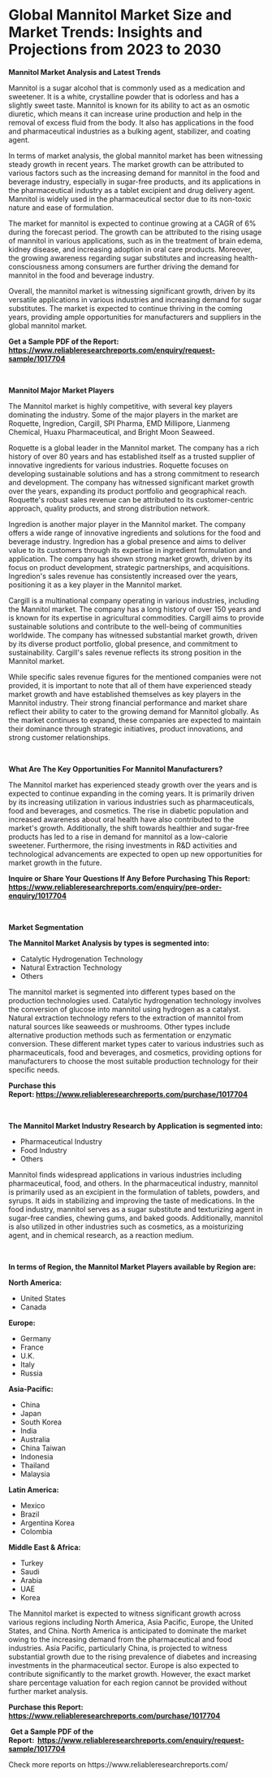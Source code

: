 <p><h1>Global Mannitol Market Size and Market Trends: Insights and Projections from 2023 to 2030</h1></p><p><strong>Mannitol Market Analysis and Latest Trends</strong></p>
<p><p>Mannitol is a sugar alcohol that is commonly used as a medication and sweetener. It is a white, crystalline powder that is odorless and has a slightly sweet taste. Mannitol is known for its ability to act as an osmotic diuretic, which means it can increase urine production and help in the removal of excess fluid from the body. It also has applications in the food and pharmaceutical industries as a bulking agent, stabilizer, and coating agent.</p><p>In terms of market analysis, the global mannitol market has been witnessing steady growth in recent years. The market growth can be attributed to various factors such as the increasing demand for mannitol in the food and beverage industry, especially in sugar-free products, and its applications in the pharmaceutical industry as a tablet excipient and drug delivery agent. Mannitol is widely used in the pharmaceutical sector due to its non-toxic nature and ease of formulation.</p><p>The market for mannitol is expected to continue growing at a CAGR of 6% during the forecast period. The growth can be attributed to the rising usage of mannitol in various applications, such as in the treatment of brain edema, kidney disease, and increasing adoption in oral care products. Moreover, the growing awareness regarding sugar substitutes and increasing health-consciousness among consumers are further driving the demand for mannitol in the food and beverage industry.</p><p>Overall, the mannitol market is witnessing significant growth, driven by its versatile applications in various industries and increasing demand for sugar substitutes. The market is expected to continue thriving in the coming years, providing ample opportunities for manufacturers and suppliers in the global mannitol market.</p></p>
<p><strong>Get a Sample PDF of the Report:&nbsp; <a href="https://www.reliableresearchreports.com/enquiry/request-sample/1017704">https://www.reliableresearchreports.com/enquiry/request-sample/1017704</a></strong></p>
<p>&nbsp;</p>
<p><strong>Mannitol Major Market Players</strong></p>
<p><p>The Mannitol market is highly competitive, with several key players dominating the industry. Some of the major players in the market are Roquette, Ingredion, Cargill, SPI Pharma, EMD Millipore, Lianmeng Chemical, Huaxu Pharmaceutical, and Bright Moon Seaweed.</p><p>Roquette is a global leader in the Mannitol market. The company has a rich history of over 80 years and has established itself as a trusted supplier of innovative ingredients for various industries. Roquette focuses on developing sustainable solutions and has a strong commitment to research and development. The company has witnessed significant market growth over the years, expanding its product portfolio and geographical reach. Roquette's robust sales revenue can be attributed to its customer-centric approach, quality products, and strong distribution network.</p><p>Ingredion is another major player in the Mannitol market. The company offers a wide range of innovative ingredients and solutions for the food and beverage industry. Ingredion has a global presence and aims to deliver value to its customers through its expertise in ingredient formulation and application. The company has shown strong market growth, driven by its focus on product development, strategic partnerships, and acquisitions. Ingredion's sales revenue has consistently increased over the years, positioning it as a key player in the Mannitol market.</p><p>Cargill is a multinational company operating in various industries, including the Mannitol market. The company has a long history of over 150 years and is known for its expertise in agricultural commodities. Cargill aims to provide sustainable solutions and contribute to the well-being of communities worldwide. The company has witnessed substantial market growth, driven by its diverse product portfolio, global presence, and commitment to sustainability. Cargill's sales revenue reflects its strong position in the Mannitol market.</p><p>While specific sales revenue figures for the mentioned companies were not provided, it is important to note that all of them have experienced steady market growth and have established themselves as key players in the Mannitol industry. Their strong financial performance and market share reflect their ability to cater to the growing demand for Mannitol globally. As the market continues to expand, these companies are expected to maintain their dominance through strategic initiatives, product innovations, and strong customer relationships.</p></p>
<p>&nbsp;</p>
<p><strong>What Are The Key Opportunities For Mannitol Manufacturers?</strong></p>
<p><p>The Mannitol market has experienced steady growth over the years and is expected to continue expanding in the coming years. It is primarily driven by its increasing utilization in various industries such as pharmaceuticals, food and beverages, and cosmetics. The rise in diabetic population and increased awareness about oral health have also contributed to the market's growth. Additionally, the shift towards healthier and sugar-free products has led to a rise in demand for mannitol as a low-calorie sweetener. Furthermore, the rising investments in R&D activities and technological advancements are expected to open up new opportunities for market growth in the future.</p></p>
<p><strong>Inquire or Share Your Questions If Any Before Purchasing This Report: <a href="https://www.reliableresearchreports.com/enquiry/pre-order-enquiry/1017704">https://www.reliableresearchreports.com/enquiry/pre-order-enquiry/1017704</a></strong></p>
<p>&nbsp;</p>
<p><strong>Market Segmentation</strong></p>
<p><strong>The Mannitol Market Analysis by types is segmented into:</strong></p>
<p><ul><li>Catalytic Hydrogenation Technology</li><li>Natural Extraction Technology</li><li>Others</li></ul></p>
<p><p>The mannitol market is segmented into different types based on the production technologies used. Catalytic hydrogenation technology involves the conversion of glucose into mannitol using hydrogen as a catalyst. Natural extraction technology refers to the extraction of mannitol from natural sources like seaweeds or mushrooms. Other types include alternative production methods such as fermentation or enzymatic conversion. These different market types cater to various industries such as pharmaceuticals, food and beverages, and cosmetics, providing options for manufacturers to choose the most suitable production technology for their specific needs.</p></p>
<p><strong>Purchase this Report:&nbsp;<a href="https://www.reliableresearchreports.com/purchase/1017704">https://www.reliableresearchreports.com/purchase/1017704</a></strong></p>
<p>&nbsp;</p>
<p><strong>The Mannitol Market Industry Research by Application is segmented into:</strong></p>
<p><ul><li>Pharmaceutical Industry</li><li>Food Industry</li><li>Others</li></ul></p>
<p><p>Mannitol finds widespread applications in various industries including pharmaceutical, food, and others. In the pharmaceutical industry, mannitol is primarily used as an excipient in the formulation of tablets, powders, and syrups. It aids in stabilizing and improving the taste of medications. In the food industry, mannitol serves as a sugar substitute and texturizing agent in sugar-free candies, chewing gums, and baked goods. Additionally, mannitol is also utilized in other industries such as cosmetics, as a moisturizing agent, and in chemical research, as a reaction medium.</p></p>
<p>&nbsp;</p>
<p><strong>In terms of Region, the Mannitol Market Players available by Region are:</strong></p>
<p>
    <p> <strong> North America: </strong>
        <ul>
            <li>United States</li>
            <li>Canada</li>
        </ul>
        </p> 
    <p> <strong> Europe: </strong>
        <ul>
            <li>Germany</li>
            <li>France</li>
            <li>U.K.</li>
            <li>Italy</li>
            <li>Russia</li>
        </ul>
        </p> 
    <p> <strong> Asia-Pacific: </strong>
        <ul>
            <li>China</li>
            <li>Japan</li>
            <li>South Korea</li>
            <li>India</li>
            <li>Australia</li>
            <li>China Taiwan</li>
            <li>Indonesia</li>
            <li>Thailand</li>
            <li>Malaysia</li>
        </ul>
        </p> 
    <p> <strong> Latin America: </strong>
        <ul>
            <li>Mexico</li>
            <li>Brazil</li>
            <li>Argentina Korea</li>
            <li>Colombia</li>
        </ul>
        </p> 
    <p> <strong> Middle East & Africa: </strong>
        <ul>
            <li>Turkey</li>
            <li>Saudi</li>
            <li>Arabia</li>
            <li>UAE</li>
            <li>Korea</li>
        </ul>
    </p>
    </p>
<p><p>The Mannitol market is expected to witness significant growth across various regions including North America, Asia Pacific, Europe, the United States, and China. North America is anticipated to dominate the market owing to the increasing demand from the pharmaceutical and food industries. Asia Pacific, particularly China, is projected to witness substantial growth due to the rising prevalence of diabetes and increasing investments in the pharmaceutical sector. Europe is also expected to contribute significantly to the market growth. However, the exact market share percentage valuation for each region cannot be provided without further market analysis.</p></p>
<p><strong>Purchase this Report: <a href="https://www.reliableresearchreports.com/purchase/1017704">https://www.reliableresearchreports.com/purchase/1017704</a></strong></p>
<p>&nbsp;<strong>Get a Sample PDF of the Report:&nbsp;&nbsp;<a href="https://www.reliableresearchreports.com/enquiry/request-sample/1017704">https://www.reliableresearchreports.com/enquiry/request-sample/1017704</a></strong></p>
<p><strong></strong></p>
<p>Check more reports on https://www.reliableresearchreports.com/</p>